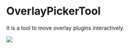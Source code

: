 # OverlayPickerTool
It is a tool to move overlay plugins interactively.

![](images/overlay_picker.gif)
